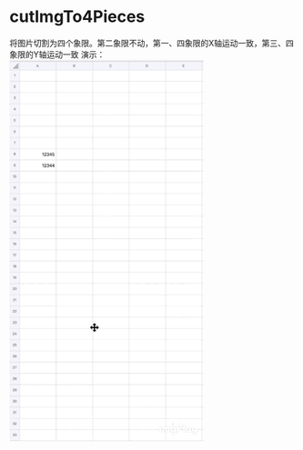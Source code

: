 # cutImgTo4Pieces
将图片切割为四个象限。第二象限不动，第一、四象限的X轴运动一致，第三、四象限的Y轴运动一致
演示：
 ![image]( https://github.com/sunzd116/cutImgTo4Pieces/blob/master/git_assets/example_excel.GIF)
